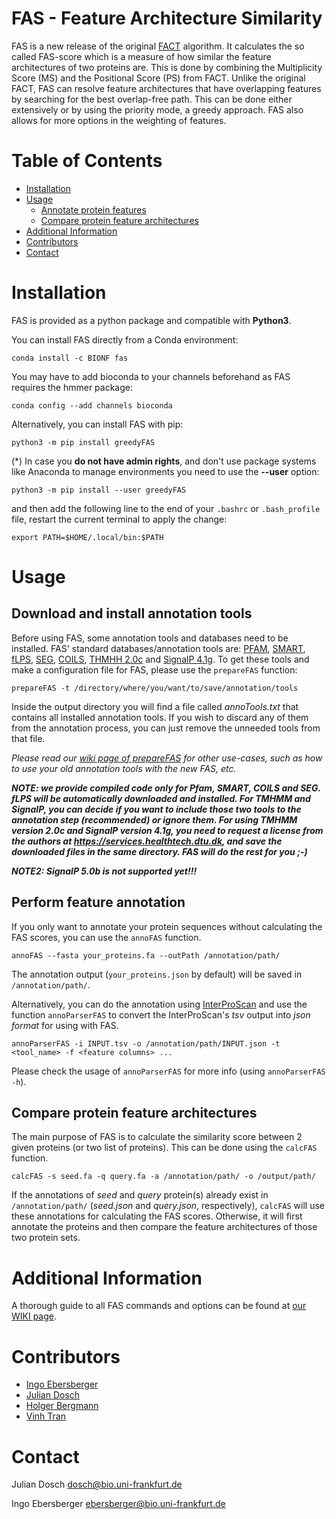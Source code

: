 # FAS - Feature Architecture Similarity

FAS is a new release of the original [FACT](https://bmcbioinformatics.biomedcentral.com/articles/10.1186/1471-2105-11-417) algorithm. It calculates the so called FAS-score which is a measure of how similar the feature architectures of two proteins are. This is done by combining the Multiplicity Score (MS) and the Positional Score (PS) from FACT. Unlike the original FACT, FAS can resolve feature architectures that have overlapping features by searching for the best overlap-free path. This can be done either extensively or by using the priority mode, a greedy approach. FAS also allows for more options in the weighting of features.

# Table of Contents
* [Installation](#installation)
* [Usage](#usage)
  * [Annotate protein features](#annotate-protein-features)
  * [Compare protein feature architectures](#compare-protein-feature-architectures)
* [Additional Information](#additional-information)
* [Contributors](#contributors)
* [Contact](#contact)

# Installation

FAS is provided as a python package and compatible with **Python3**.

You can install FAS directly from a Conda environment:
```
conda install -c BIONF fas
```
You may have to add bioconda to your channels beforehand as FAS requires the hmmer package:
```
conda config --add channels bioconda
```

Alternatively, you can install FAS with pip:
```
python3 -m pip install greedyFAS
```

(\*) In case you **do not have admin rights**, and don't use package systems like Anaconda to manage environments you need to use the **--user** option:
```
python3 -m pip install --user greedyFAS
```

and then add the following line to the end of your `.bashrc` or `.bash_profile` file, restart the current terminal to apply the change:
```
export PATH=$HOME/.local/bin:$PATH
```

# Usage

## Download and install annotation tools
Before using FAS, some annotation tools and databases need to be installed. FAS' standard databases/annotation tools are: [PFAM](https://pfam.xfam.org/), [SMART](http://smart.embl-heidelberg.de/), [fLPS](http://biology.mcgill.ca/faculty/harrison/flps.html), [SEG](http://www.biology.wustl.edu/gcg/seg.html), [COILS](https://embnet.vital-it.ch/software/COILS_form.html), [THMHH 2.0c](http://www.cbs.dtu.dk/services/TMHMM/) and [SignalP 4.1g](http://www.cbs.dtu.dk/services/SignalP/). To get these tools and make a configuration file for FAS, please use the `prepareFAS` function:
```
prepareFAS -t /directory/where/you/want/to/save/annotation/tools
```
Inside the output directory you will find a file called *annoTools.txt* that contains all installed annotation tools. If you wish to discard any of them from the annotation process, you can just remove the unneeded tools from that file.

*Please read our [wiki page of prepareFAS](https://github.com/BIONF/FAS/wiki/prepareFAS) for other use-cases, such as how to use your old annotation tools with the new FAS, etc.*

__*NOTE: we provide compiled code only for Pfam, SMART, COILS and SEG. fLPS will be automatically downloaded and installed. For TMHMM and SignalP, you can decide if you want to include those two tools to the annotation step (recommended) or ignore them. For using TMHMM version 2.0c and SignalP version 4.1g, you need to request a license from the authors at https://services.healthtech.dtu.dk, and save the downloaded files in the same directory. FAS will do the rest for you ;-)*__

__*NOTE2: SignalP 5.0b is not supported yet!!!*__

## Perform feature annotation

If you only want to annotate your protein sequences without calculating the FAS scores, you can use the `annoFAS` function. 

```
annoFAS --fasta your_proteins.fa --outPath /annotation/path/
```

The annotation output (`your_proteins.json` by default) will be saved in `/annotation/path/`. 

Alternatively, you can do the annotation using [InterProScan](https://www.ebi.ac.uk/interpro/about/interproscan/) and use the function `annoParserFAS` to convert the InterProScan's *tsv* output into *json format* for using with FAS.

```
annoParserFAS -i INPUT.tsv -o /annotation/path/INPUT.json -t <tool_name> -f <feature columns> ...
```

Please check the usage of `annoParserFAS` for more info (using `annoParserFAS -h`).

## Compare protein feature architectures

The main purpose of FAS is to calculate the similarity score between 2 given proteins (or two list of proteins). This can be done using the `calcFAS` function.

```
calcFAS -s seed.fa -q query.fa -a /annotation/path/ -o /output/path/
```
If the annotations of *seed* and *query* protein(s) already exist in `/annotation/path/` (*seed.json* and *query.json*, respectively), `calcFAS` will use these annotations for calculating the FAS scores. Otherwise, it will first annotate the proteins and then compare the feature architectures of those two protein sets. 

# Additional Information

A thorough guide to all FAS commands and options can be found at [our WIKI page](https://github.com/BIONF/FAS/wiki).

# Contributors
- [Ingo Ebersberger](https://github.com/ebersber)
- [Julian Dosch](https://github.com/JuRuDo)
- [Holger Bergmann](https://github.com/holgerbgm)
- [Vinh Tran](https://github.com/trvinh)

# Contact
Julian Dosch dosch@bio.uni-frankfurt.de

Ingo Ebersberger ebersberger@bio.uni-frankfurt.de
